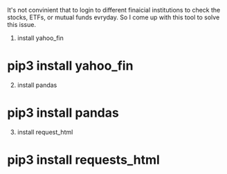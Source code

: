 It's not convinient that to login to different finaicial institutions to check the stocks, ETFs, or mutual funds evryday. So I come up with this tool to solve this issue. 

1. install yahoo_fin
# pip3 install yahoo_fin

2. install pandas
# pip3 install pandas

3. install request_html
# pip3 install requests_html
